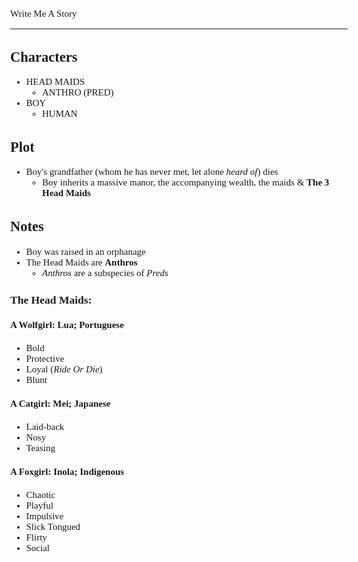 <style>
	body {
		font-size: 15px;
		font-family: Verdana;
	};
</style>

Write Me A Story
****************
Characters
----------
- HEAD MAIDS
	- ANTHRO (PRED)
- BOY
	- HUMAN

Plot
----
- Boy's grandfather (whom he has never met, let alone _heard of_) dies
	- Boy inherits a massive manor,
		the accompanying wealth,
		the maids &
		__The 3 Head Maids__

Notes
-----
- Boy was raised in an orphanage
- The Head Maids are __Anthros__
	- _Anthros_ are a subspecies of _Preds_
### The Head Maids:
#### A Wolfgirl: Lua; Portuguese
- Bold
- Protective
- Loyal (_Ride Or Die_)
- Blunt
#### A Catgirl: Mei; Japanese
- Laid-back
- Nosy
- Teasing
#### A Foxgirl: Inola; Indigenous
- Chaotic
- Playful
- Impulsive
- Slick Tongued
- Flirty
- Social